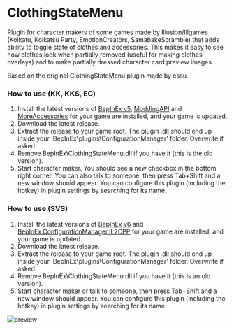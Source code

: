 # ClothingStateMenu
Plugin for character makers of some games made by Illusion/Illgames (Koikatu, Koikatsu Party, EmotionCreators, SamabakeScramble) that adds ability to toggle state of clothes and accessories. This makes it easy to see how clothes look when partially removed (useful for making clothes overlays) and to make partially dressed character card preview images.

Based on the original ClothingStateMenu plugin made by essu.

### How to use (KK, KKS, EC)
1. Install the latest versions of [BepInEx v5](https://github.com/BepInEx/BepInEx), [ModdingAPI](https://github.com/ManlyMarco/KKAPI) and [MoreAccessories](https://github.com/jalil49/MoreAccessories) for your game are installed, and your game is updated.
2. Download the latest release.
3. Extract the release to your game root. The plugin .dll should end up inside your 'BepInEx\plugins\ConfigurationManager' folder. Overwrite if asked.
4. Remove BepInEx\ClothingStateMenu.dll if you have it (this is the old version).
5. Start character maker. You should see a new checkbox in the bottom right corner. You can also talk to someone, then press Tab+Shift and a new window should appear. You can configure this plugin (including the hotkey) in plugin settings by searching for its name.

### How to use (SVS)
1. Install the latest versions of [BepInEx v6](https://builds.bepis.io/bepinex_be) and [BepInEx.ConfigurationManager.IL2CPP](https://github.com/BepInEx/BepInEx.ConfigurationManager) for your game are installed, and your game is updated.
2. Download the latest release.
3. Extract the release to your game root. The plugin .dll should end up inside your 'BepInEx\plugins\ConfigurationManager' folder. Overwrite if asked.
4. Remove BepInEx\ClothingStateMenu.dll if you have it (this is an old version).
5. Start character maker or talk to someone, then press Tab+Shift and a new window should appear. You can configure this plugin (including the hotkey) in plugin settings by searching for its name.

![preview](https://user-images.githubusercontent.com/39247311/54150673-51efb780-4439-11e9-9f4f-e682def8e173.png)
